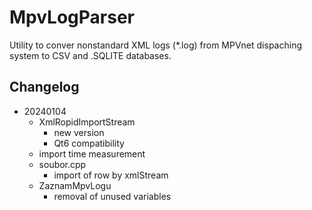 # MpvLogParser
Utility to conver nonstandard XML logs (*.log) from MPVnet dispaching system to CSV and .SQLITE databases.
## Changelog

- 20240104
    - XmlRopidImportStream 
        - new version
        - Qt6 compatibility
    - import time measurement
    - soubor.cpp
        - import of row by xmlStream
    - ZaznamMpvLogu
        - removal of unused variables
